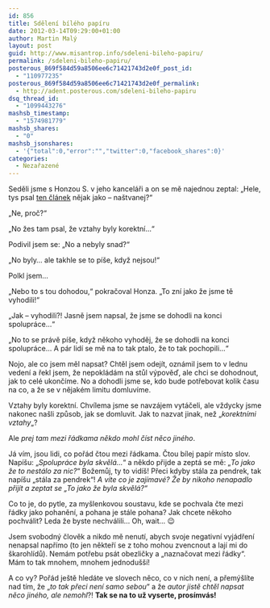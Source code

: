 ```yaml
---
id: 856
title: Sdělení bílého papíru
date: 2012-03-14T09:29:00+01:00
author: Martin Malý
layout: post
guid: http://www.misantrop.info/sdeleni-bileho-papiru/
permalink: /sdeleni-bileho-papiru/
posterous_869f584d59a8506ee6c71421743d2e0f_post_id:
  - "110977235"
posterous_869f584d59a8506ee6c71421743d2e0f_permalink:
  - http://adent.posterous.com/sdeleni-bileho-papiru
dsq_thread_id:
  - "1099443276"
mashsb_timestamp:
  - "1574981779"
mashsb_shares:
  - "0"
mashsb_jsonshares:
  - '{"total":0,"error":"","twitter":0,"facebook_shares":0}'
categories:
  - Nezařazené
---
```

Seděli jsme s Honzou S. v jeho kancel&aacute;ři a on se mě najednou zeptal: &#8222;Hele, tys psal [ten čl&aacute;nek](http://www.misantrop.info/happy-valentine/) nějak jako &#8211; na&scaron;tvanej?&#8220;

&#8222;Ne, proč?&#8220;

&#8222;No žes tam psal, že vztahy byly korektn&iacute;&#8230;&#8220;

Podivil jsem se: &#8222;No a nebyly snad?&#8220;

&#8222;No byly&#8230; ale takhle se to p&iacute;&scaron;e, když nejsou!&#8220;

Polkl jsem&#8230;

&#8222;Nebo to s tou dohodou,&#8220; pokračoval Honza. &#8222;To zn&iacute; jako že jsme tě vyhodili!&#8220;

&#8222;Jak &#8211; vyhodili?! Jasně jsem napsal, že jsme se dohodli na konci spolupr&aacute;ce&#8230;&#8220;

&#8222;No to se pr&aacute;vě p&iacute;&scaron;e, když někoho vyhoděj, že se dohodli na konci spolupr&aacute;ce&#8230; A p&aacute;r lid&iacute; se mě na to tak ptalo, že to tak pochopili&#8230;&#8220;

Nojo, ale co jsem měl napsat? Chtěl jsem odej&iacute;t, ozn&aacute;mil jsem to v lednu veden&iacute; a řekl jsem, že nepokl&aacute;d&aacute;m na stůl v&yacute;pověď, ale chci se dohodnout, jak to cel&eacute; ukonč&iacute;me. No a dohodli jsme se, kdo bude potřebovat kolik času na co, a že se v nějak&eacute;m limitu domluv&iacute;me.

Vztahy byly korektn&iacute;. Chv&iacute;lema jsme se navz&aacute;jem vyt&aacute;čeli, ale vždycky jsme nakonec na&scaron;li způsob, jak se domluvit. Jak to nazvat jinak, než &#8222;_korektn&iacute;mi vztahy_&#8222;?

Ale _prej tam mezi ř&aacute;dkama někdo mohl č&iacute;st něco jin&eacute;ho_.

J&aacute; v&iacute;m, jsou lidi, co poř&aacute;d čtou mezi ř&aacute;dkama. Čtou b&iacute;lej pap&iacute;r m&iacute;sto slov. Nap&iacute;&scaron;u: &#8222;_Spolupr&aacute;ce byla skvěl&aacute;&#8230;_&#8220; a někdo přijde a zept&aacute; se mě: &#8222;_To jako že to nest&aacute;lo za nic?_&#8220; Božemůj, ty to vid&iacute;&scaron;! Přeci kdyby st&aacute;la za pendrek, tak nap&iacute;&scaron;u &#8222;st&aacute;la za pendrek&#8220;! _A v&iacute;te co je zaj&iacute;mav&eacute;? Že by nikoho nenapadlo přij&iacute;t a zeptat se &#8222;To jako že byla skvěl&aacute;?&#8220;_

Co to je, do pytle, za my&scaron;lenkovou soustavu, kde se pochvala čte mezi ř&aacute;dky jako pohaněn&iacute;, a pohana je st&aacute;le pohana? Jak chcete někoho pochv&aacute;lit? Leda že byste nechv&aacute;lili&#8230; Oh, wait&#8230; 😉

Jsem svobodn&yacute; člověk a nikdo mě nenut&iacute;, abych svoje negativn&iacute; vyj&aacute;dřen&iacute; nenapsal např&iacute;mo (to jen někteř&iacute; se z toho mohou zvencnout a laj&iacute; mi do &scaron;karohl&iacute;dů). Nem&aacute;m potřebu ps&aacute;t obezličky a &#8222;naznačovat mezi ř&aacute;dky&#8220;. M&aacute;m to tak mnohem, mnohem jednodu&scaron;&scaron;&iacute;!

A co vy? Poř&aacute;d je&scaron;tě hled&aacute;te ve slovech něco, co v nich nen&iacute;, a přem&yacute;&scaron;l&iacute;te nad t&iacute;m, že &#8222;_to tak přeci nen&iacute; samo sebou_&#8220; a že _autor jistě chtěl napsat něco jin&eacute;ho, ale nemohl_?! **Tak se na to už vyserte, pros&iacute;mv&aacute;s!**